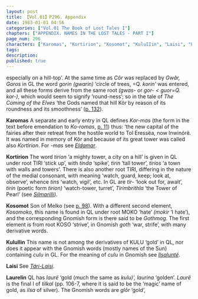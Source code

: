 ```yaml
---
layout: post
title: 【Vol.01】P296. Appendix
date: 1983-01-01 04:56
categories: ["Vol.01 The Book of Lost Tales I"]
chapters: ["APPENDIX. NAMES IN THE LOST TALES - PART I"]
page_num: 296
characters: ["Karomas", "Kortirion", "Kosomot", "KuluIIin", "Laisi", "Laurelin"]
tags: 
description: 
published: true
---
```


<p style="text-indent: 0;">
especially on a hill-top’. At the same time as <I>Côr</I> was replaced by <I>Gwâr, Goros</I> in GL the word <I>gorin (gwarin)</I> ‘circle of trees, =Q. <I>korin’</I> was entered, and all these forms derive from the same root <I>(gwas-</I> or <I>gor- < guor=Q. kor-)</I>, which would seem to signify ‘round-ness’; so in the tale of <I>The Coming of the Elves</I> ‘the Gods named that hill Kôr by reason of its roundness and its smoothness’ (<a href="{{site.baseurl}}/vol01-p132">p. 132</a>).
</p>

<B>Karomas</B>   A separate and early entry in QL defines <I>Kor-mas</I> (the form in the text before emendation to <I>Ko-romas</I>, [p. 11]({{site.baseurl}}/vol01-p11)) thus: ‘the new capital of the fairies after their retreat from the hostile world to Tol Eressëa, now Inwinórë. It was named in memory of Kôr and because of its great tower was called also <I>Kortirion</I>. For <I>-mas</I> see <I>[Eldamar]({{site.baseurl}}/characters#Eldamar)</I>.

<B>Kortirion</B>   The word <I>tirion</I> ‘a mighty tower, a city on a hill’ is given in QL under root TIRI ‘stick up’, with <I>tinda</I> ‘spike’, <I>tirin</I> ‘tall tower’, <I>tirios</I> ‘a town with walls and towers'. There is also another root TIRI, differing in the nature of the medial consonant, with meaning ‘watch, guard, keep; look at, observe’, whence <I>tins</I> ‘watch, vigil’, etc. In GL are <I>tir-</I> ‘look out for, await’, <I>tirin</I> (poetic form <I>tirion)</I> ‘watch-tower, turret’, <I>Tirimbrithla</I> ‘the Tower of Pearl’ (see <I>[Silmarilli]({{site.baseurl}}/characters#Silmarilli))</I>.

<B>Kosomot</B>   Son of Melko (see [p. 98]({{site.baseurl}}/vol01-p98)). With a different second element, <I>Kosomoko</I>, this name is found in QL under root MOKO ‘hate’ <I>(mokir</I> ‘I hate’), and the corresponding Gnomish form is there said to be <I>Gothmog</I>. The first element is from root KOSO ‘strive’, in Gnomish <I>goth</I> ‘war, strife’, with many derivative words.

<B>KuluIIin</B>   This name is not among the derivatives of KULU ‘gold’ in QL, nor does it appear with the Gnomish words (mostly names of the Sun) containing <I>culu</I> in GL. For the meaning of <I>culu</I> in Gnomish see <I>[llsaluntë]({{site.baseurl}}/characters#llsaluntë)</I>.

<B>Laisi</B>   See <I>[Tári-Laisi]({{site.baseurl}}/characters#Tári-Laisi)</I>.

<B>Laurelin</B>   QL has <I>laurë</I> ‘gold (much the same as <I>kulu)’, laurina</I> ‘golden’. <I>Laurë</I> is the final I of <I>tilkal</I> (pp. 106-7, where it is said to be the ‘magic’ name of gold, as <I>ilsa</I> of silver). The Gnomish words are <I>glôr</I> ‘gold’,

